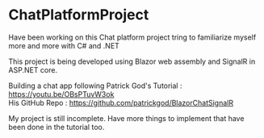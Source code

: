 # ChatPlatformProject

Have been working on this Chat platform project tring to familiarize myself more and more with C# and .NET 

This project is being developed using Blazor web assembly and SignalR in ASP.NET core.

Building a chat app following Patrick God's Tutorial : https://youtu.be/OBsPTuvW3ok      
His GitHub Repo : https://github.com/patrickgod/BlazorChatSignalR

My project is still incomplete. Have more things to implement that have been done in the tutorial too. 

